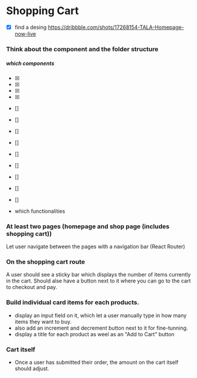 # Shopping Cart

-[x] find a desing
https://dribbble.com/shots/17268154-TALA-Homepage-now-live

### Think about the component and the folder structure

##### which components

- [x] <Navbar />
- [x] <Home />
- [x] <Hero />
- [x] <Informations />
- [] <Divider />
- [] <ItemList />
- [] <Item />
- [] <Marketing />
- [] <Ingredient />
- [] <Questions />
- [] <DisplayProduct />
- [] <Instagram />
- [] <Footer />

- which functionalities

### At least two pages (homepage and shop page (includes shopping cart))

Let user navigate between the pages with a navigation bar (React Router)

### On the shopping cart route

A user should see a sticky bar which displays the number of items currently in the cart.
Should alse have a button next to it where you can go to the cart to checkout and pay.

### Build individual card items for each products.

- display an input field on it, which let a user manually type in how many items they want to buy.
- also add an increment and decrement button next to it for fine-tunning.
- display a title for each product as weel as an "Add to Cart" button

### Cart itself

- Once a user has submitted their order, the amount on the cart itself should adjust.
